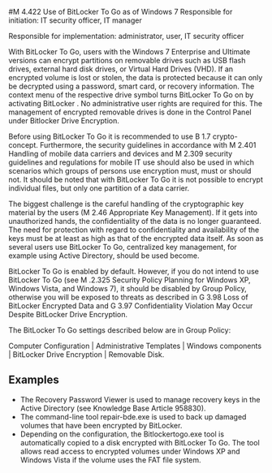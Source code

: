 #M 4.422 Use of BitLocker To Go as of Windows 7
Responsible for initiation: IT security officer, IT manager

Responsible for implementation: administrator, user, IT security officer

With BitLocker To Go, users with the Windows 7 Enterprise and Ultimate versions can encrypt partitions on removable drives such as USB flash drives, external hard disk drives, or Virtual Hard Drives (VHD). If an encrypted volume is lost or stolen, the data is protected because it can only be decrypted using a password, smart card, or recovery information. The context menu of the respective drive symbol turns BitLocker To Go on by activating BitLocker . No administrative user rights are required for this. The management of encrypted removable drives is done in the Control Panel under Bitlocker Drive Encryption.

Before using BitLocker To Go it is recommended to use B 1.7 crypto-concept. Furthermore, the security guidelines in accordance with M 2.401 Handling of mobile data carriers and devices and M 2.309 security guidelines and regulations for mobile IT use should also be used in which scenarios which groups of persons use encryption must, must or should not. It should be noted that with BitLocker To Go it is not possible to encrypt individual files, but only one partition of a data carrier.

The biggest challenge is the careful handling of the cryptographic key material by the users (M 2.46 Appropriate Key Management). If it gets into unauthorized hands, the confidentiality of the data is no longer guaranteed. The need for protection with regard to confidentiality and availability of the keys must be at least as high as that of the encrypted data itself. As soon as several users use BitLocker To Go, centralized key management, for example using Active Directory, should be used become.

BitLocker To Go is enabled by default. However, if you do not intend to use BitLocker To Go (see M .2.325 Security Policy Planning for Windows XP, Windows Vista, and Windows 7), it should be disabled by Group Policy, otherwise you will be exposed to threats as described in G  3.98 Loss of BitLocker Encrypted Data and G 3.97 Confidentiality Violation May Occur Despite BitLocker Drive Encryption.

The BitLocker To Go settings described below are in Group Policy:

Computer Configuration | Administrative Templates | Windows components | BitLocker Drive Encryption | Removable Disk.



## Examples 
* The Recovery Password Viewer is used to manage recovery keys in the Active Directory (see Knowledge Base Article 958830).
* The command-line tool repair-bde.exe is used to back up damaged volumes that have been encrypted by BitLocker.
* Depending on the configuration, the Bitlockertogo.exe tool is automatically copied to a disk encrypted with BitLocker To Go. The tool allows read access to encrypted volumes under Windows XP and Windows Vista if the volume uses the FAT file system.




